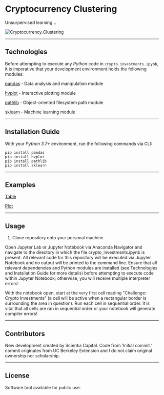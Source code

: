 # Cryptocurrency Clustering

Unsurpervised learning...

![Cryptocurrency_Clustering](../images/image_1.jpg)

---

## Technologies


Before attempting to execute any _Python_ code in `crypto_investments.ipynb`, it is imperative that your development environment holds the following modules:

[pandas](https://pandas.pydata.org/pandas-docs/stable/) - Data analysis and manipulation module

[hvplot](https://pypi.org/project/hvplot/) - Interactive plotting module

[pathlib](https://docs.python.org/3/library/pathlib.html) - Object-oriented filesystem path module

[sklearn](https://sklearn.org/) - Machine learning module

---

## Installation Guide

With your _Python 3.7+_ environment, run the following commands via CLI:

```
pip install pandas
pip install hvplot
pip install pathlib
pip install sklearn
```

---

## Examples

[Table](../images/)

[Plot](../images/)

---

## Usage

1. Clone repository onto your personal machine.

Open Jupyter Lab or Jupyter Notebook via Anaconda Navigator and navigate to the directory in which the file crypto_investments.ipynb is present. All relevant code for this repository will be executed via Jupyter Notebook and no output will be printed to the command line. Ensure that all relevant dependencies and Python modules are installed (see Technologies and Installation Guide for more details) before attempting to execute code within Jupyter Notebook; otherwise, you will receive multiple interpreter errors!

With the notebook open, start at the very first cell reading "Challenge: Crypto Investments" (a cell will be active when a rectangular border is surrounding the area in question). Run each cell in sequential order. It is vital that all cells are ran in sequential order or your notebook will generate compiler errors!.

---

## Contributors

New development created by Scientia Capital. Code from 'Initial commit.' commit originates from UC Berkeley Extension and I do not claim original ownership nor scholarship.

---

## License

Software tool available for public use. 
